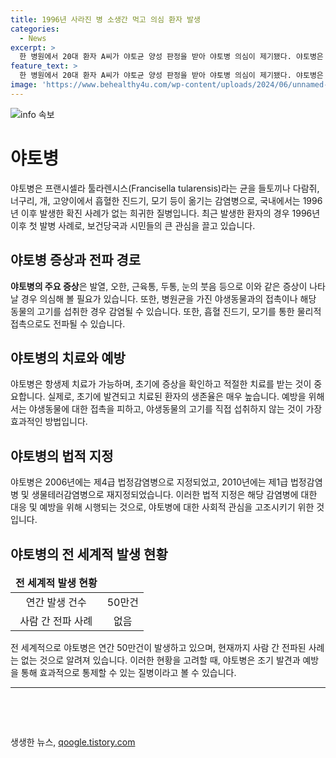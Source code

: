 ```yaml
---
title: 1996년 사라진 병 소생간 먹고 의심 환자 발생
categories:
  - News
excerpt: >
  한 병원에서 20대 환자 A씨가 야토균 양성 판정을 받아 야토병 의심이 제기됐다. 야토병은 흡혈한 진드기, 모기 등을 통해 전파되는 감염병으로, 1996년 이후 국내에서 발병한 사례는 없는데 1996년에는 경북 포항에서 발생한 사례가 전부이다. 야토병은 생물테러감염병으로 지정되어 있으며, 세계적으로 연간 50만건이 발생한다. 현재까지 사람 간 전파된 사례는 없는 것으로 알려져 있다. 
feature_text: >
  한 병원에서 20대 환자 A씨가 야토균 양성 판정을 받아 야토병 의심이 제기됐다. 야토병은 흡혈한 진드기, 모기 등을 통해 전파되는 감염병으로, 1996년 이후 국내에서 발병한 사례는 없는데 1996년에는 경북 포항에서 발생한 사례가 전부이다. 야토병은 생물테러감염병으로 지정되어 있으며, 세계적으로 연간 50만건이 발생한다. 현재까지 사람 간 전파된 사례는 없는 것으로 알려져 있다. 
image: 'https://www.behealthy4u.com/wp-content/uploads/2024/06/unnamed-file.png'
---
```


<p><img src="https://www.behealthy4u.com/wp-content/uploads/2024/06/unnamed-file.png" alt="info 속보" /></p>

<h1>야토병</h1>

<p data-ke-size="size16">야토병은 프랜시셀라 툴라렌시스(Francisella tularensis)라는 균을 들토끼나 다람쥐, 너구리, 개, 고양이에서 흡혈한 진드기, 모기 등이 옮기는 감염병으로, 국내에서는 1996년 이후 발생한 확진 사례가 없는 희귀한 질병입니다. 최근 발생한 환자의 경우 1996년 이후 첫 발병 사례로, 보건당국과 시민들의 큰 관심을 끌고 있습니다.</p>

<h2 data-ke-size="size26">야토병 증상과 전파 경로</h2>

<p data-ke-size="size16"><b>야토병의 주요 증상</b>은 발열, 오한, 근육통, 두통, 눈의 붓음 등으로 이와 같은 증상이 나타날 경우 의심해 볼 필요가 있습니다. 또한, 병원균을 가진 야생동물과의 접촉이나 해당 동물의 고기를 섭취한 경우 감염될 수 있습니다. 또한, 흡혈 진드기, 모기를 통한 물리적 접촉으로도 전파될 수 있습니다.</p>

<h2 data-ke-size="size26">야토병의 치료와 예방</h2>

<p data-ke-size="size16">야토병은 항생제 치료가 가능하며, 초기에 증상을 확인하고 적절한 치료를 받는 것이 중요합니다. 실제로, 초기에 발견되고 치료된 환자의 생존율은 매우 높습니다. 예방을 위해서는 야생동물에 대한 접촉을 피하고, 야생동물의 고기를 직접 섭취하지 않는 것이 가장 효과적인 방법입니다.</p>

<h2 data-ke-size="size26">야토병의 법적 지정</h2>

<p data-ke-size="size16">야토병은 2006년에는 제4급 법정감염병으로 지정되었고, 2010년에는 제1급 법정감염병 및 생물테러감염병으로 재지정되었습니다. 이러한 법적 지정은 해당 감염병에 대한 대응 및 예방을 위해 시행되는 것으로, 야토병에 대한 사회적 관심을 고조시키기 위한 것입니다.</p>

<h2 data-ke-size="size26">야토병의 전 세계적 발생 현황</h2>

<table>
    <thead>
        <tr>
        <td style="text-align: center; height: 17px;"><b>전 세계적 발생 현황</b></td>
        </tr>
    </thead>
    <tbody>
        <tr>
        <td style="text-align: center; height: 17px;">연간 발생 건수</td>
        <td style="text-align: center; height: 17px;">50만건</td>
        </tr>
        <tr>
        <td style="text-align: center; height: 17px;">사람 간 전파 사례</td>
        <td style="text-align: center; height: 17px;">없음</td>
        </tr>
    </tbody>
</table>

<p data-ke-size="size16">전 세계적으로 야토병은 연간 50만건이 발생하고 있으며, 현재까지 사람 간 전파된 사례는 없는 것으로 알려져 있습니다. 이러한 현황을 고려할 때, 야토병은 조기 발견과 예방을 통해 효과적으로 통제할 수 있는 질병이라고 볼 수 있습니다.</p>

<hr>

<p data-ke-size="size16">&nbsp;</p>

<p data-ke-size="size16">&nbsp;</p>
생생한 뉴스, <a href="https://qoogle.tistory.com" rel="dofollow">qoogle.tistory.com</a>


